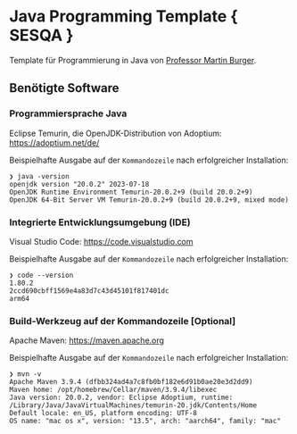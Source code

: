 # Java Programming Template { SESQA }

Template für Programmierung in Java von [Professor Martin Burger](https://sesqa.martin-burger.net).

## Benötigte Software

### Programmiersprache Java

Eclipse Temurin, die OpenJDK-Distribution von Adoptium: <https://adoptium.net/de/>

Beispielhafte Ausgabe auf der `Kommandozeile` nach erfolgreicher Installation:

```text
❯ java -version
openjdk version "20.0.2" 2023-07-18
OpenJDK Runtime Environment Temurin-20.0.2+9 (build 20.0.2+9)
OpenJDK 64-Bit Server VM Temurin-20.0.2+9 (build 20.0.2+9, mixed mode)
```

### Integrierte Entwicklungsumgebung (IDE)

Visual Studio Code: <https://code.visualstudio.com>

Beispielhafte Ausgabe auf der `Kommandozeile` nach erfolgreicher Installation:

```text
❯ code --version
1.80.2
2ccd690cbff1569e4a83d7c43d45101f817401dc
arm64
```

### Build-Werkzeug auf der Kommandozeile [Optional]

Apache Maven: <https://maven.apache.org>

Beispielhafte Ausgabe auf der `Kommandozeile` nach erfolgreicher Installation:

```text
❯ mvn -v
Apache Maven 3.9.4 (dfbb324ad4a7c8fb0bf182e6d91b0ae20e3d2dd9)
Maven home: /opt/homebrew/Cellar/maven/3.9.4/libexec
Java version: 20.0.2, vendor: Eclipse Adoptium, runtime: /Library/Java/JavaVirtualMachines/temurin-20.jdk/Contents/Home
Default locale: en_US, platform encoding: UTF-8
OS name: "mac os x", version: "13.5", arch: "aarch64", family: "mac"
```
